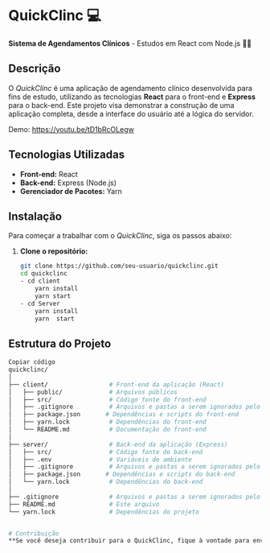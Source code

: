 # QuickClinc 💻

**Sistema de Agendamentos Clínicos** - Estudos em React com Node.js 🐱‍🚀

## Descrição

O *QuickClinc* é uma aplicação de agendamento clínico desenvolvida para fins de estudo, utilizando as tecnologias **React** para o front-end e **Express** para o back-end. Este projeto visa demonstrar a construção de uma aplicação completa, desde a interface do usuário até a lógica do servidor.

Demo: https://youtu.be/tD1bRcOLegw 

## Tecnologias Utilizadas

- **Front-end:** React
- **Back-end:** Express (Node.js)
- **Gerenciador de Pacotes:** Yarn

## Instalação

Para começar a trabalhar com o *QuickClinc*, siga os passos abaixo:

1. **Clone o repositório:**

   ```bash
   git clone https://github.com/seu-usuario/quickclinc.git
   cd quickclinc
   - cd client
       yarn install
       yarn start 
   - cd Server
       yarn install 
       yarn  start


## Estrutura do Projeto

````bash
Copiar código
quickclinc/
│
├── client/                 # Front-end da aplicação (React)
│   ├── public/             # Arquivos públicos
│   ├── src/                # Código fonte do front-end
│   ├── .gitignore          # Arquivos e pastas a serem ignorados pelo Git
│   ├── package.json       # Dependências e scripts do front-end
│   ├── yarn.lock           # Dependências do front-end
│   └── README.md           # Documentação do front-end
│
├── server/                 # Back-end da aplicação (Express)
│   ├── src/                # Código fonte do back-end
│   ├── .env                # Variáveis de ambiente
│   ├── .gitignore          # Arquivos e pastas a serem ignorados pelo Git
│   ├── package.json       # Dependências e scripts do back-end
│   └── yarn.lock           # Dependências do back-end
│
├── .gitignore              # Arquivos e pastas a serem ignorados pelo Git
├── README.md               # Este arquivo
└── yarn.lock               # Dependências do projeto


# Contribuição
**Se você deseja contribuir para o QuickClinc, fique à vontade para enviar pull requests ou abrir issues para discutir melhorias e correções.
